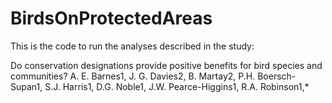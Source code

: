# BirdsOnProtectedAreas

This is the code to run the analyses described in the study:

Do conservation designations provide positive benefits for bird species and communities?
A. E. Barnes1, J. G. Davies2, B. Martay2, P.H. Boersch-Supan1, S.J. Harris1, D.G. Noble1, J.W. Pearce-Higgins1, R.A. Robinson1,*

